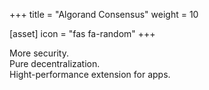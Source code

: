 +++
title = "Algorand Consensus"
weight = 10

[asset]
  icon = "fas fa-random"
+++

More security.<br/>
Pure decentralization.<br/>
Hight-performance extension for apps.<br/>



